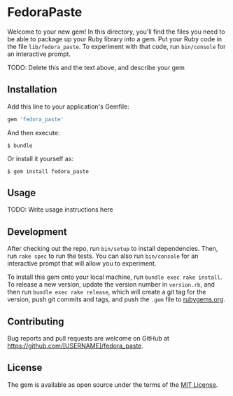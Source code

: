 # FedoraPaste

Welcome to your new gem! In this directory, you'll find the files you need to be able to package up your Ruby library into a gem. Put your Ruby code in the file `lib/fedora_paste`. To experiment with that code, run `bin/console` for an interactive prompt.

TODO: Delete this and the text above, and describe your gem

## Installation

Add this line to your application's Gemfile:

```ruby
gem 'fedora_paste'
```

And then execute:

    $ bundle

Or install it yourself as:

    $ gem install fedora_paste

## Usage

TODO: Write usage instructions here

## Development

After checking out the repo, run `bin/setup` to install dependencies. Then, run `rake spec` to run the tests. You can also run `bin/console` for an interactive prompt that will allow you to experiment.

To install this gem onto your local machine, run `bundle exec rake install`. To release a new version, update the version number in `version.rb`, and then run `bundle exec rake release`, which will create a git tag for the version, push git commits and tags, and push the `.gem` file to [rubygems.org](https://rubygems.org).

## Contributing

Bug reports and pull requests are welcome on GitHub at https://github.com/[USERNAME]/fedora_paste.


## License

The gem is available as open source under the terms of the [MIT License](http://opensource.org/licenses/MIT).

